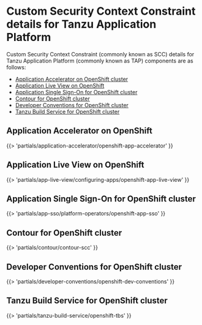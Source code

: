 # Custom Security Context Constraint details for Tanzu Application Platform

Custom Security Context Constraint (commonly known as SCC) details for
Tanzu Application Platform (commonly known as TAP) components are as follows:

- [Application Accelerator on OpenShift cluster](#acc-scc)
- [Application Live View on OpenShift](#alv-scc)
- [Application Single Sign-On for OpenShift cluster](#app-sso-scc)
- [Contour for OpenShift cluster](#contour-scc)
- [Developer Conventions for OpenShift cluster](#dev-conv-scc)
- [Tanzu Build Service for OpenShift cluster](#tbs-scc)

## <a id='acc-scc'></a>Application Accelerator on OpenShift

<!-- The below partial is in the docs-tap/partials directory -->

{{> 'partials/application-accelerator/openshift-app-accelerator' }}

## <a id='alv-scc'></a>Application Live View on OpenShift

<!-- The below partial is in the docs-tap/partials directory -->

{{> 'partials/app-live-view/configuring-apps/openshift-app-live-view' }}

## <a id='app-sso-scc'></a>Application Single Sign-On for OpenShift cluster

<!-- The below partial is in the docs-tap/partials directory -->

{{> 'partials/app-sso/platform-operators/openshift-app-sso' }}

## <a id='contour-scc'></a> Contour for OpenShift cluster

<!-- The below partial is in the docs-tap/partials directory -->

{{> 'partials/contour/contour-scc' }}

## <a id='dev-conv-scc'></a>Developer Conventions for OpenShift cluster

<!-- The below partial is in the docs-tap/partials directory -->

{{> 'partials/developer-conventions/openshift-dev-conventions' }}

## <a id='tbs-scc'></a>Tanzu Build Service for OpenShift cluster

<!-- The below partial is in the docs-tap/partials directory -->

{{> 'partials/tanzu-build-service/openshift-tbs' }}
